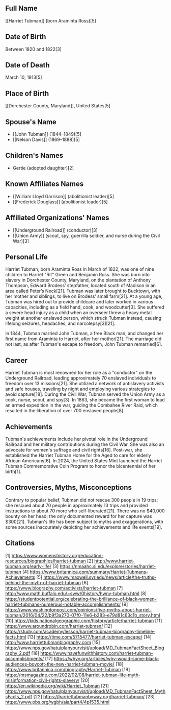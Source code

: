 ## Full Name
[[Harriet Tubman]] (born Araminta Ross)[5]

## Date of Birth
Between 1820 and 1822[3]

## Date of Death
March 10, 1913[5]

## Place of Birth
[[Dorchester County, Maryland]], United States[5]

## Spouse's Name
- [[John Tubman]] (1844–1849)[5]
- [[Nelson Davis]] (1869–1888)[5]

## Children's Names
- Gertie (adopted daughter)[2]

## Known Affiliates Names
- [[William Lloyd Garrison]] (abolitionist leader)[5]
- [[Frederick Douglass]] (abolitionist leader)[5]

## Affiliated Organizations' Names
- [[Underground Railroad]] (conductor)[3]
- [[Union Army]] (scout, spy, guerrilla soldier, and nurse during the Civil War)[3]

## Personal Life
Harriet Tubman, born Araminta Ross in March of 1822, was one of nine children to Harriet "Rit" Green and Benjamin Ross. She was born into slavery in Dorchester County, Maryland, on the plantation of Anthony Thompson, Edward Brodess’ stepfather, located south of Madison in an area called Peter’s Neck[21]. Tubman was later brought to Bucktown, with her mother and siblings, to live on Brodess’ small farm[21]. At a young age, Tubman was hired out to provide childcare and later worked in various capacities, including as a field hand, cook, and woodcutter[3]. She suffered a severe head injury as a child when an overseer threw a heavy metal weight at another enslaved person, which struck Tubman instead, causing lifelong seizures, headaches, and narcolepsy[3][21].

In 1844, Tubman married John Tubman, a free Black man, and changed her first name from Araminta to Harriet, after her mother[21]. The marriage did not last, as after Tubman's escape to freedom, John Tubman remarried[6].

## Career
Harriet Tubman is most renowned for her role as a "conductor" on the Underground Railroad, leading approximately 70 enslaved individuals to freedom over 13 missions[21]. She utilized a network of antislavery activists and safe houses, traveling by night and employing various strategies to avoid capture[18]. During the Civil War, Tubman served the Union Army as a cook, nurse, scout, and spy[3]. In 1863, she became the first woman to lead an armed expedition in the war, guiding the Combahee River Raid, which resulted in the liberation of over 700 enslaved people[8].

## Achievements
Tubman's achievements include her pivotal role in the Underground Railroad and her military contributions during the Civil War. She was also an advocate for women's suffrage and civil rights[16]. Post-war, she established the Harriet Tubman Home for the Aged to care for elderly African Americans[6]. In 2024, the United States Mint launched the Harriet Tubman Commemorative Coin Program to honor the bicentennial of her birth[1].

## Controversies, Myths, Misconceptions
Contrary to popular belief, Tubman did not rescue 300 people in 19 trips; she rescued about 70 people in approximately 13 trips and provided instructions to about 70 more who self-liberated[21]. There was no $40,000 bounty on her head; the only documented reward for her capture was $300[21]. Tubman's life has been subject to myths and exaggerations, with some sources inaccurately depicting her achievements and life events[19].

## Citations
[1] https://www.womenshistory.org/education-resources/biographies/harriet-tubman
[2] http://www.harriet-tubman.org/early-life/
[3] https://nmaahc.si.edu/explore/stories/harriet-tubman
[4] https://www.britannica.com/summary/Harriet-Tubmans-Achievements
[5] https://www.maxwell.syr.edu/news/article/the-truths-behind-the-myth-of-harriet-tubman
[6] https://www.biography.com/activists/harriet-tubman
[7] http://www.math.buffalo.edu/~sww/0history/hwny-tubman.html
[8] https://studentpotential.org/celebrating-the-brilliance-of-black-women-harriet-tubmans-numerous-notable-accomplishments/
[9] https://www.washingtonpost.com/opinions/five-myths-about-harriet-tubman/2016/04/22/b9f3a270-07f0-11e6-b283-e79d81c63c1b_story.html
[10] https://kids.nationalgeographic.com/history/article/harriet-tubman
[11] https://www.aroundrobin.com/harriet-tubman/
[12] https://study.com/academy/lesson/harriet-tubman-biography-timeline-facts.html
[13] https://time.com/5715477/harriet-tubman-escape/
[14] http://www.harriettubmanbiography.com
[15] https://www.nps.gov/hatu/planyourvisit/upload/MD_TubmanFactSheet_Biography_2.pdf
[16] https://www.havefunwithhistory.com/harriet-tubman-accomplishments/
[17] https://whyy.org/articles/why-would-some-black-audiences-boycott-the-new-harriet-tubman-movie/
[18] https://www.britannica.com/biography/Harriet-Tubman
[19] https://msmagazine.com/2022/02/08/harriet-tubman-life-myth-misinformation-civil-rights-slavery/
[20] https://en.wikipedia.org/wiki/Harriet_Tubman
[21] https://www.nps.gov/hatu/planyourvisit/upload/MD_TubmanFactSheet_MythsFacts_2.pdf
[22] https://harriettubmanbyway.org/harriet-tubman/
[23] https://www.pbs.org/wgbh/aia/part4/4p1535.html